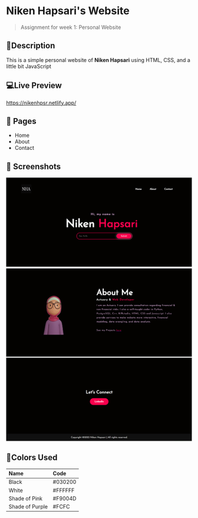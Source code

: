 # Niken Hapsari's Website

> Assignment for week 1: Personal Website

## 📢Description

This is a simple personal website of **Niken Hapsari** using HTML, CSS, and a little bit JavaScript

## 💻Live Preview

https://nikenhpsr.netlify.app/

## 📄 Pages

- Home
- About
- Contact

## 🔎 Screenshots

![Homepage](./assets/homepage.png)
![About](./assets/about-page.png)
![Contact](./assets/contact-footer.png)

## 🚥Colors Used

| Name            | Code    |
| :-------------- | :------ |
| Black           | #030200 |
| White           | #FFFFFF |
| Shade of Pink   | #F9004D |
| Shade of Purple | #FCFC   |



